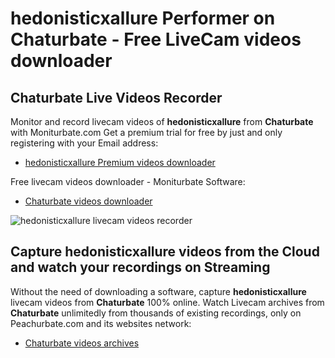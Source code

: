# hedonisticxallure Performer on Chaturbate - Free LiveCam videos downloader

## Chaturbate Live Videos Recorder

Monitor and record livecam videos of **hedonisticxallure** from **Chaturbate** with Moniturbate.com
Get a premium trial for free by just and only registering with your Email address:
* [hedonisticxallure Premium videos downloader](https://moniturbate.com/request-demo-licence-key.html)

Free livecam videos downloader - Moniturbate Software:
* [Chaturbate videos downloader](https://moniturbate.com/moniturbate-download-software.html)

![hedonisticxallure livecam videos recorder](https://peachurnet.com/templates/moniturbate-software.png)


## Capture hedonisticxallure videos from the Cloud and watch your recordings on Streaming

Without the need of downloading a software, capture **hedonisticxallure** livecam videos from **Chaturbate** 100% online.
Watch Livecam archives from **Chaturbate** unlimitedly from thousands of existing recordings, only on Peachurbate.com and its websites network:
* [Chaturbate videos archives](https://peachurnet.com/)